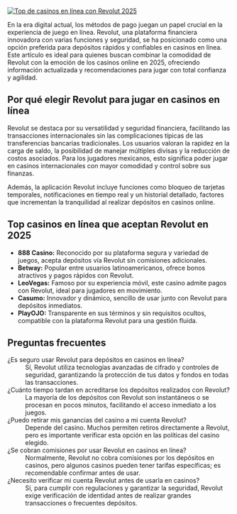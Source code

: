 [![Top de casinos en línea con Revolut 2025](https://123-caf.pages.dev/gitsignup.png)](https://vrmoo.ru/Bt82HjjY)

<p>En la era digital actual, los métodos de pago juegan un papel crucial en la experiencia de juego en línea. Revolut, una plataforma financiera innovadora con varias funciones y seguridad, se ha posicionado como una opción preferida para depósitos rápidos y confiables en casinos en línea. Este artículo es ideal para quienes buscan combinar la comodidad de Revolut con la emoción de los casinos online en 2025, ofreciendo información actualizada y recomendaciones para jugar con total confianza y agilidad.</p>  <h2>Por qué elegir Revolut para jugar en casinos en línea</h2> <p>Revolut se destaca por su versatilidad y seguridad financiera, facilitando las transacciones internacionales sin las complicaciones típicas de las transferencias bancarias tradicionales. Los usuarios valoran la rapidez en la carga de saldo, la posibilidad de manejar múltiples divisas y la reducción de costos asociados. Para los jugadores mexicanos, esto significa poder jugar en casinos internacionales con mayor comodidad y control sobre sus finanzas.</p>  <p>Además, la aplicación Revolut incluye funciones como bloqueo de tarjetas temporales, notificaciones en tiempo real y un historial detallado, factores que incrementan la tranquilidad al realizar depósitos en casinos online.</p>  <h2>Top casinos en línea que aceptan Revolut en 2025</h2> <ul>   <li><strong>888 Casino:</strong> Reconocido por su plataforma segura y variedad de juegos, acepta depósitos vía Revolut sin comisiones adicionales.</li>   <li><strong>Betway:</strong> Popular entre usuarios latinoamericanos, ofrece bonos atractivos y pagos rápidos con Revolut.</li>   <li><strong>LeoVegas:</strong> Famoso por su experiencia móvil, este casino admite pagos con Revolut, ideal para jugadores en movimiento.</li>   <li><strong>Casumo:</strong> Innovador y dinámico, sencillo de usar junto con Revolut para depósitos inmediatos.</li>   <li><strong>PlayOJO:</strong> Transparente en sus términos y sin requisitos ocultos, compatible con la plataforma Revolut para una gestión fluida.</li> </ul>  <h2>Preguntas frecuentes</h2> <dl>   <dt>¿Es seguro usar Revolut para depósitos en casinos en línea?</dt>   <dd>Sí, Revolut utiliza tecnologías avanzadas de cifrado y controles de seguridad, garantizando la protección de tus datos y fondos en todas las transacciones.</dd>    <dt>¿Cuánto tiempo tardan en acreditarse los depósitos realizados con Revolut?</dt>   <dd>La mayoría de los depósitos con Revolut son instantáneos o se procesan en pocos minutos, facilitando el acceso inmediato a los juegos.</dd>    <dt>¿Puedo retirar mis ganancias del casino a mi cuenta Revolut?</dt>   <dd>Depende del casino. Muchos permiten retiros directamente a Revolut, pero es importante verificar esta opción en las políticas del casino elegido.</dd>    <dt>¿Se cobran comisiones por usar Revolut en casinos en línea?</dt>   <dd>Normalmente, Revolut no cobra comisiones por los depósitos en casinos, pero algunos casinos pueden tener tarifas específicas; es recomendable confirmar antes de usar.</dd>    <dt>¿Necesito verificar mi cuenta Revolut antes de usarla en casinos?</dt>   <dd>Sí, para cumplir con regulaciones y garantizar la seguridad, Revolut exige verificación de identidad antes de realizar grandes transacciones o frecuentes depósitos.</dd> </dl>